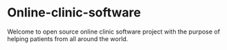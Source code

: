 # Online-clinic-software
Welcome to open source online clinic software project with the purpose of helping patients from all around the world.
